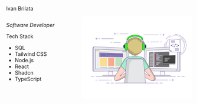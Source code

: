 Ivan Brilata

<div style="display: flex; align-items: flex-start; gap: 40px;">

<div style="flex: 1;">

*Software Developer*

Tech Stack
- SQL
- Tailwind CSS
- Node.js
- React
- Shadcn
- TypeScript

</div>

<div style="flex-shrink: 0;">
<img src="https://raw.githubusercontent.com/pspiagicw/pspiagicw/master/gif3.gif" alt="Coding Animation" width="300" height="225" />
</div>

</div>
